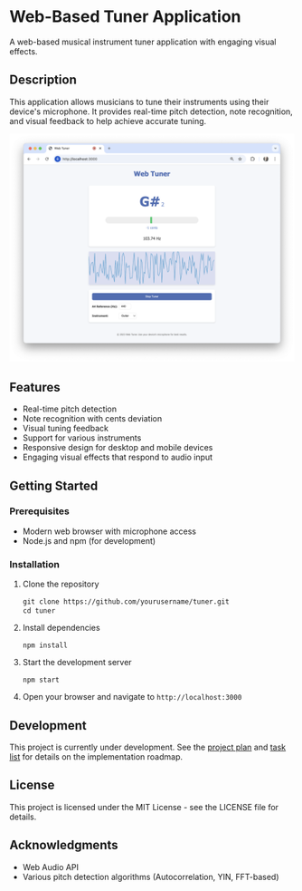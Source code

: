 # Web-Based Tuner Application

A web-based musical instrument tuner application with engaging visual effects.

## Description

This application allows musicians to tune their instruments using their device's microphone. It provides real-time pitch detection, note recognition, and visual feedback to help achieve accurate tuning.

![](img/tuner.png)


## Features

- Real-time pitch detection
- Note recognition with cents deviation
- Visual tuning feedback
- Support for various instruments
- Responsive design for desktop and mobile devices
- Engaging visual effects that respond to audio input

## Getting Started

### Prerequisites

- Modern web browser with microphone access
- Node.js and npm (for development)

### Installation

1. Clone the repository
   ```
   git clone https://github.com/yourusername/tuner.git
   cd tuner
   ```

2. Install dependencies
   ```
   npm install
   ```

3. Start the development server
   ```
   npm start
   ```

4. Open your browser and navigate to `http://localhost:3000`

## Development

This project is currently under development. See the [project plan](docs/plan.md) and [task list](docs/tasks.md) for details on the implementation roadmap.

## License

This project is licensed under the MIT License - see the LICENSE file for details.

## Acknowledgments

- Web Audio API
- Various pitch detection algorithms (Autocorrelation, YIN, FFT-based)